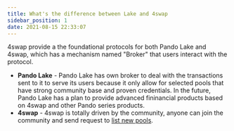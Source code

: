 ```yaml
---
title: What's the difference between Lake and 4swap
sidebar_position: 1
date: 2021-08-15 22:33:07
---
```


4swap provide a the foundational protocols for both Pando Lake and 4swap, which has a mechanism named "Broker" that users interact with the protocol.

- **Pando Lake** - Pando Lake has own broker to deal with the transactions sent to it to serve its users because it only allow for selected pools that have strong community base and proven credentials. In the future, Pando Lake has a plan to provide advanced fininancial products based on 4swap and other Pando series products.
- **4swap** - 4swap is totally driven by the community, anyone can join the community and send request to [list new pools](../tutorials/listing).


